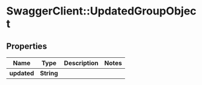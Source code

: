 # SwaggerClient::UpdatedGroupObject

## Properties
Name | Type | Description | Notes
------------ | ------------- | ------------- | -------------
**updated** | **String** |  | 


